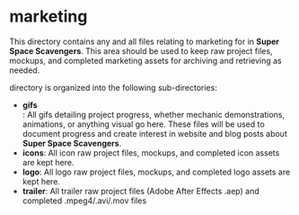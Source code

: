 <h1>marketing</h1>
<p>This directory contains any and all files relating to marketing for in <strong>Super Space Scavengers</strong>. This area should be used to keep raw project files, mockups, and completed marketing assets for archiving and retrieving as needed.</p>
<p>directory is organized into the following sub-directories:
<ul>
  <li><strong>gifs</strong></li>: All gifs detailing project progress, whether mechanic demonstrations, animations, or anything visual go here. These files will be used to document progress and create interest in website and blog posts about <strong>Super Space Scavengers</strong>.
  <li><strong>icons</strong>: All icon raw project files, mockups, and completed icon assets are kept here.</li>
  <li><strong>logo</strong>: All logo raw project files, mockups, and completed logo assets are kept here.</li>
  <li><strong>trailer</strong>: All trailer raw project files (Adobe After Effects .aep) and completed .mpeg4/.avi/.mov files</li>
</ul>
</p>